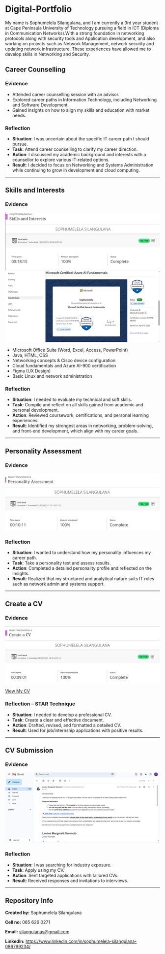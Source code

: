 # Digital-Portfolio
<P>
My name is Sophumelela Silangulana, and I am currently a 3rd year student at Cape Peninsula University of Technology pursuing a field in ICT (Diploma in Communication Networks).With a strong foundation in networking protocols along with security tools and Application development, and also working on projects such as Network Management, network security and updating network infrastructure. These experiences have allowed me to develop skills in Networking and Security.
 </P>

## Career Counselling

### Evidence
- Attended career counselling session with an advisor.
- Explored career paths in Information Technology, including Networking and Software Development.
- Gained insights on how to align my skills and education with market needs.

###  Reflection
- **Situation**: I was uncertain about the specific IT career path I should pursue. 
- **Task**: Attend career counselling to clarify my career direction.  
- **Action**: I discussed my academic background and interests with a counsellor to explore various IT-related options.  
- **Result**: I decided to focus on Networking and Systems Administration while continuing to grow in development and cloud computing.
---
## Skills and Interests

### Evidence
![](Skills_and_Interest.png) ![](AI_900.png)

- Microsoft Office Suite (Word, Excel, Access, PowerPoint)
- Java, HTML, CSS
- Networking concepts & Cisco device configuration
- Cloud fundamentals and Azure AI-900 certification
- Figma (UX Design)
- Basic Linux and network administration

### Reflection 
- **Situation**: I needed to evaluate my technical and soft skills.  
- **Task**: Compile and reflect on all skills gained from academic and personal development.  
- **Action**: Reviewed coursework, certifications, and personal learning experiences. 
- **Result**: Identified my strongest areas in networking, problem-solving, and front-end development, which align with my career goals.
---
## Personality Assessment

### Evidence
![](Personality_Assessment.png)


### Reflection 
- **Situation**: I wanted to understand how my personality influences my career path. 
- **Task**: Take a personality test and assess results.  
- **Action**: Completed a detailed personality profile and reflected on the insights. 
- **Result**: Realized that my structured and analytical nature suits IT roles such as network admin and systems support.
---
## Create a CV

### Evidence

![](Create_CV.png) 

 [ View My CV ](./CV%20OF%20Sophumelela%20Silangulana.pdf)

### Reflection – STAR Technique
- **Situation**: I needed to develop a professional CV.  
- **Task**: Create a clear and effective document.  
- **Action**: Drafted, revised, and formatted a detailed CV.  
- **Result**: Used for job/internship applications with positive results.

---

## CV Submission

### Evidence
![](IT_Support.png)

### Reflection
- **Situation**: I was searching for industry exposure.  
- **Task**: Apply using my CV.  
- **Action**: Sent targeted applications with tailored CVs.  
- **Result**: Received responses and invitations to interviews.

---

## Repository Info

**Created by:** Sophumelela Silangulana 

**Cell no:** 065 626 0271

**Email:** silangulanas@gmail.com

**LinkedIn:** https://www.linkedin.com/in/sophumelela-silangulana-086799234/
